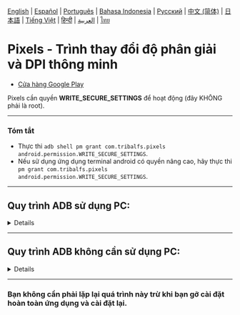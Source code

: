 [English](../../README.md) | [Español](../es/README.md)
| [Português](../pt/README.md) | [Bahasa Indonesia](../in/README.md)
| [Русский](../ru/README.md) | [中文 (简体)](../zh-rCN/README.md)
| [日本語](../ja-rJP/README.md) | <u>[Tiếng Việt](README.md)</u>
| [हिन्दी](../hi/README.md) | [العربية](../ar/README.md) | [ไทย](../th/README.md)

# Pixels - Trình thay đổi độ phân giải và DPI thông minh

* [Cửa hàng Google Play](https://play.google.com/store/apps/details?id=com.tribalfs.pixels)

Pixels cần quyền **WRITE_SECURE_SETTINGS** để hoạt động (đây KHÔNG phải là root).

----------------------

### Tóm tắt

* Thực thi `adb shell pm grant com.tribalfs.pixels android.permission.WRITE_SECURE_SETTINGS`.
* Nếu sử dụng ứng dụng terminal android có quyền nâng cao, hãy thực thi
  `pm grant com.tribalfs.pixels android.permission.WRITE_SECURE_SETTINGS`.

----------------------

Quy trình ADB sử dụng PC:
----------------------

<details>

### 1. Bật chế độ nhà phát triển trong cài đặt của điện thoại

<details>

* Vào _Cài đặt_ > _Giới thiệu về điện thoại_ > _Thông tin phần mềm_ và nhấn vào _Số hiệu bản tạo_
  liên tục bảy (7) lần để bật tùy chọn nhà phát triển.

  <img src="res/about_phone.jpg" width=320 height=640 alt="về điện thoại">

</details>

### 2. Bật gỡ lỗi USB

<details>

* Vào _Cài đặt_ > _Tùy chọn nhà phát triển_ (có thể là _Cài đặt_ > _Hệ thống_ > _Tùy chọn nhà phát
  triển_ trên các phiên bản Android cũ hơn), cuộn xuống và tìm tùy chọn _Gỡ lỗi qua USB_.

  <img src="res/usb_debugging.jpg" width=320 height=640 alt="adb">

#### Ghi chú cho một số thiết bị như MIUI:

* Bật _Gỡ lỗi qua USB cho Cài đặt bảo mật_ nếu có trong tùy chọn Nhà phát triển.

* Bật tùy chọn _Tắt giám sát quyền_ nếu có trong tùy chọn Nhà phát triển. Cần khởi động lại.

</details>

### 3. Tải xuống ADB trên máy tính của bạn

<details>

* Tải ADB (platform-tools) về máy tính của bạn:
  cho [Windows](https://dl.google.com/android/repository/platform-tools-latest-windows.zip) |
  cho [Mac](https://dl.google.com/android/repository/platform-tools-latest-darwin.zip) |
  cho [Linux](https://dl.google.com/android/repository/platform-tools-latest-linux.zip)

* Giải nén tệp zip đã tải xuống.

</details>

### 4. Điều hướng đến bên trong thư mục

`platform-tools` mà bạn đã giải nén trên Windows Explorer hoặc Finder(macOS)

### 5. Mở giao diện dòng lệnh

  <details>

#### Đối với Windows: Mở CMD

* Nhập `cmd` vào thanh địa chỉ và nhấn enter. Thao tác này sẽ mở ứng dụng Dấu nhắc lệnh của Windows.

![opening_cmd](../en/res/opening_cmd.png)

#### Đối với MacOS: Mở Terminal

* Tìm kiếm `Terminal` từ Launchpad và chạy nó.

* Chạy `sudo -s` và nhập mật khẩu người dùng của bạn. **Thiết bị đầu cuối sẽ không hiển thị bạn nhập
  bao nhiêu ký tự, nó sẽ trống.**

* Chạy `export PATH=.:$PATH`

**Nếu không có điều này, bạn sẽ gặp lỗi `adb: command not found`.**

</details>

### 6. Kết nối điện thoại với máy tính của bạn

  <details>

* Điện thoại của bạn sẽ nhắc _Cho phép gỡ lỗi USB_ nếu đây là lần đầu tiên được kết nối ở chế độ gỡ
  lỗi USB. Nhấn vào _Cho phép_ hoặc _OK_.
* Bạn có thể chọn _Luôn cho phép từ máy tính này_ (Vui lòng xem ghi chú ở cuối hướng dẫn này về việc
  bật gỡ lỗi USB).

  <img src="res/usb_debugging_prompt.jpg" width=320 height=640 alt="adb prompt">

* Kiểm tra kết nối bằng cách nhập lệnh sau rồi nhấn enter. Nó sẽ hiển thị ID thiết bị của bạn nếu
  kết nối thành công.

> ```adb devices```

![6](../en/res/adb_devices.png)

#### Đối với macOS:  ```./adb devices ```

* Nếu thiết bị của bạn không kết nối được với máy tính, hãy thử kết nối thiết bị với một cổng USB
  khác và/hoặc sử dụng một cáp dữ liệu USB khác. Nếu vẫn không kết nối được, có thể máy tính của bạn
  bị thiếu trình điều khiển USB cho điện thoại của bạn. Kiểm
  tra [tại đây để tải xuống trình điều khiển USB OEM](https://developer.android.com/studio/run/oem-usb#Drivers).
  Sau khi cài đặt, hãy khởi động lại PC của bạn và thực hiện lại bước số 6.

</details>

### 7. Cấp thực tế quyền WRITE_SECURE_SETTINGS cho Pixels

  <details>

* Khi kết nối thành công, hãy nhập lệnh sau và nhấn enter. Bạn có thể sao chép lệnh bên dưới. Nếu
  lệnh được thực thi đúng cách, nó sẽ trả về giá trị trống.

> ```adb shell pm grant com.tribalfs.pixels android.permission.WRITE_SECURE_SETTINGS```

* Nếu nó nhắc `adb.exe: more than one device/emulator...`, hãy thực thi lệnh sauแทน:

>
```adb -s [device Id shown in step 6] shell pm grant com.tribalfs.pixels android.permission.WRITE_SECURE_SETTINGS```

![6](../en/res/write_secure_settings.png)

#### Đối với macOS:

```./adb shell pm grant com.tribalfs.pixels android.permission.WRITE_SECURE_SETTINGS ```

#### Lưu ý đối với MIUI, OnePlus và một số thiết bị khác

Nếu bạn gặp lỗi `java.lang.SecurityException: grantRuntimePermission`, hãy làm theo các bước sau:

1. Vào _Cài đặt_ > _Tùy chọn nhà phát triển_ (có thể là _Cài đặt_ > _Hệ thống_ > _Tùy chọn nhà phát
   triển_
2. Cuộn xuống và bật **Gỡ lỗi USB (Cài đặt bảo mật)**
3. Nếu có bất kỳ _Hộp thoại thận trọng_ nào xuất hiện, hãy làm theo các bước của nó để tiếp tục.
4. Khởi động lại thiết bị của bạn và thử lại các bước của Phần 7.

**Thế là xong!**
</details>

#### Bây giờ bạn có thể tắt cài đặt gỡ lỗi USB

* **Quan trọng**: Luôn bật gỡ lỗi USB nếu bạn muốn thử các độ phân giải màn hình lạ trên thiết bị
  của mình có thể làm hỏng hệ thống. _Luôn cho phép từ máy tính này_ phải được chọn ở bước 6. Lệnh
  ADB để đặt lại độ phân giải màn hình: `adb shell wm size reset` và `adb shell wm density reset`.

* Nếu bạn không cần gỡ lỗi USB, bây giờ bạn có thể tắt cài đặt gỡ lỗi USB để tránh truy cập không
  mong muốn tiềm ẩn.

* Vào _Cài đặt_ > _Tùy chọn nhà phát triển_, cuộn xuống một trang và **tắt** tùy chọn _Gỡ lỗi USB_.

----------------------
[HƯỚNG DẪN BẰNG VIDEO](https://youtu.be/hKxc8wqanxA)

----------------------
</details>

----------------------
Quy trình ADB không cần sử dụng PC:
----------------------
<details>

### Tùy chọn 1: Bạn có thể cài đặt [Shizuku](https://play.google.com/store/apps/details?id=moe.shizuku.privileged.api)

và kích hoạt nó theo hướng dẫn được cung cấp. Sau đó, quay lại ứng dụng _Pixels_ để cấp quyền cho nó
bằng cách áp dụng độ phân giải.

### Tùy chọn 2: Bạn có thể cài đặt [LADB](https://github.com/tribalfs/LADB/releases)

và làm theo hướng dẫn thiết lập của nó và thực thi lệnh sau:

`pm grant com.tribalfs.pixels android.permission.WRITE_SECURE_SETTINGS`

Lưu ý: Điều này yêu cầu kết nối với mạng wifi. Nếu gặp java.lang.SecurityException, hãy kiểm tra các
ghi chú ở bước 2 ở trên. Quan trọng: LADB đôi khi cần thử vài lần để hoạt động và nó có thể không
hoạt động trên tất cả các thiết bị.

</details>



----------------------

### Bạn không cần phải lặp lại quá trình này trừ khi bạn gỡ cài đặt hoàn toàn ứng dụng và cài đặt lại.


